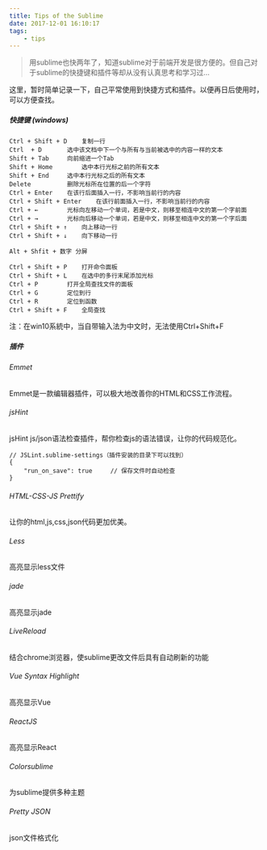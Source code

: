 ```yaml
---
title: Tips of the Sublime
date: 2017-12-01 16:10:17
tags:
	- tips
---
```


> 用sublime也快两年了，知道sublime对于前端开发是很方便的。但自己对于sublime的快捷键和插件等却从没有认真思考和学习过...

这里，暂时简单记录一下，自己平常使用到快捷方式和插件。以便再日后使用时，可以方便查找。


##### 快捷键 (windows)

```avrasm
Ctrl + Shift + D	复制一行
Ctrl  + D		选中该文档中下一个与所有与当前被选中的内容一样的文本
Shift + Tab		向前缩进一个Tab
Shift + Home		选中本行光标之前的所有文本
Shift + End		选中本行光标之后的所有文本
Delete			删除光标所在位置的后一个字符
Ctrl + Enter	在该行后面插入一行，不影响当前行的内容
Ctrl + Shift + Enter	在该行前面插入一行，不影响当前行的内容
Ctrl + ←		光标向左移动一个单词，若是中文，则移至相连中文的第一个字前面
Ctrl + →		光标向后移动一个单词，若是中文，则移至相连中文的第一个字后面
Ctrl + Shift + ↑	向上移动一行
Ctrl + Shift + ↓	向下移动一行

Alt + Shfit + 数字 分屏

Ctrl + Shift + P	打开命令面板
Ctrl + Shift + L	在选中的多行末尾添加光标
Ctrl + P		打开全局查找文件的面板
Ctrl + G		定位到行
Ctrl + R		定位到函数
Ctrl + Shift + F	全局查找

```

注：在win10系統中，当自带输入法为中文时，无法使用Ctrl+Shift+F


##### 插件

###### Emmet
Emmet是一款编辑器插件，可以极大地改善你的HTML和CSS工作流程。

###### jsHint
jsHint js/json语法检查插件，帮你检查js的语法错误，让你的代码规范化。
```
// JSLint.sublime-settings（插件安装的目录下可以找到）
{
	"run_on_save": true		// 保存文件时自动检查
}
```

###### HTML-CSS-JS Prettify
让你的html,js,css,json代码更加优美。

###### Less
高亮显示less文件

###### jade
高亮显示jade

###### LiveReload
结合chrome浏览器，使sublime更改文件后具有自动刷新的功能

###### Vue Syntax Highlight
高亮显示Vue

###### ReactJS
高亮显示React

###### Colorsublime
为sublime提供多种主题

###### Pretty JSON
json文件格式化
